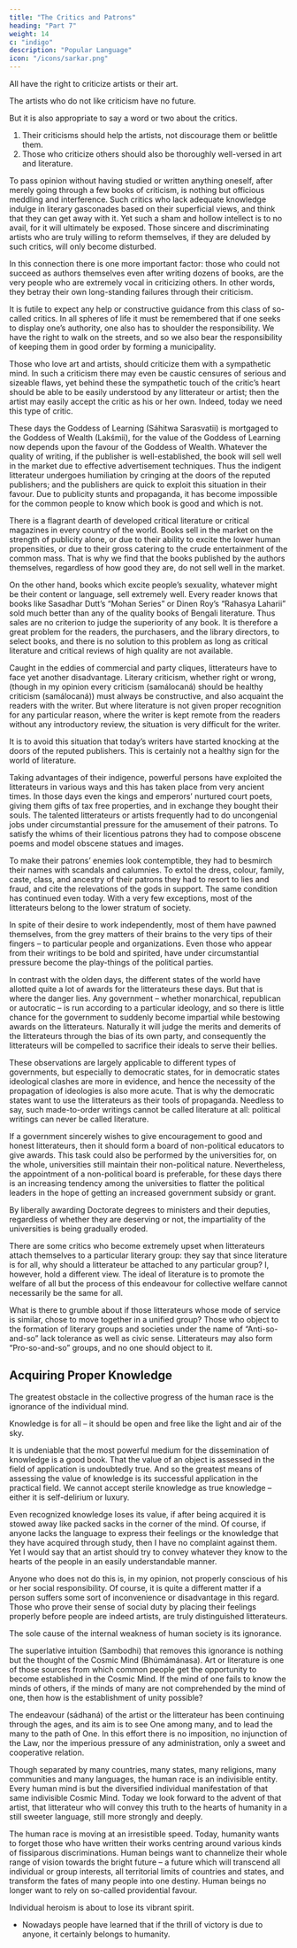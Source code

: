 ```yaml
---
title: "The Critics and Patrons"
heading: "Part 7"
weight: 14
c: "indigo"
description: "Popular Language"
icon: "/icons/sarkar.png"
---
```




All have the right to criticize artists or their art. 

The artists who do not like criticism have no future. 

But it is also appropriate to say a word or two about the critics.

1. Their criticisms should help the artists, not discourage them or belittle them. 
2. Those who criticize others should also be thoroughly well-versed in art and literature. 

To pass opinion without having studied or written anything oneself, after merely going through a few books of criticism, is nothing but officious meddling and interference. Such critics who lack adequate knowledge indulge in literary gasconades based on their superficial views, and think that they can get away with it. Yet such a sham and hollow intellect is to no avail, for it will ultimately be exposed. Those sincere and discriminating artists who are truly willing to reform themselves, if they are deluded by such critics, will only become disturbed.

In this connection there is one more important factor: those who could not succeed as authors themselves even after writing dozens of books, are the very people who are extremely vocal in criticizing others. In other words, they betray their own long-standing failures through their criticism. 

It is futile to expect any help or constructive guidance from this class of so-called critics. In all spheres of life it must be remembered that if one seeks to display one’s authority, one also has to shoulder the responsibility. We have the right to walk on the streets, and so we also bear the responsibility of keeping them in good order by forming a municipality. 

Those who love art and artists, should criticize them with a sympathetic mind. In such a criticism there may even be caustic censures of serious and sizeable flaws, yet behind these the sympathetic touch of the critic’s heart should be able to be easily understood by any litterateur or artist; then the artist may easily accept the critic as his or her own. Indeed, today we need this type of critic.

These days the Goddess of Learning (Sáhitwa Sarasvatii) is mortgaged to the Goddess of Wealth (Lakśmii), for the value of the Goddess of Learning now depends upon the favour of the Goddess of Wealth. Whatever the quality of writing, if the publisher is well-established, the book will sell well in the market due to effective advertisement techniques. Thus the indigent litterateur undergoes humiliation by cringing at the doors of the reputed publishers; and the publishers are quick to exploit this situation in their favour. Due to publicity stunts and propaganda, it has become impossible for the common people to know which book is good and which is not. 

There is a flagrant dearth of developed critical literature or critical magazines in every country of the world. Books sell in the market on the strength of publicity alone, or due to their ability to excite the lower human propensities, or due to their gross catering to the crude entertainment of the common mass. That is why we find that the books published by the authors themselves, regardless of how good they are, do not sell well in the market. 

On the other hand, books which excite people’s sexuality, whatever might be their content or language, sell extremely well. Every reader knows that books like Sasadhar Dutt’s “Mohan Series” or Dinen Roy’s “Rahasya Laharii” sold much better than any of the quality books of Bengali literature. Thus sales are no criterion to judge the superiority of any book. It is therefore a great problem for the readers, the purchasers, and the library directors, to select books, and there is no solution to this problem as long as critical literature and critical reviews of high quality are not available.

Caught in the eddies of commercial and party cliques, litterateurs have to face yet another disadvantage. Literary criticism, whether right or wrong, (though in my opinion every criticism (samálocaná) should be healthy criticism (samálocaná)) must always be constructive, and also acquaint the readers with the writer. But where literature is not given proper recognition for any particular reason, where the writer is kept remote from the readers without any introductory review, the situation is very difficult for the writer. 

It is to avoid this situation that today’s writers have started knocking at the doors of the reputed publishers. This is certainly not a healthy sign for the world of literature.

Taking advantages of their indigence, powerful persons have exploited the litterateurs in various ways and this has taken place from very ancient times. In those days even the kings and emperors’ nurtured court poets, giving them gifts of tax free properties, and in exchange they bought their souls. The talented litterateurs or artists frequently had to do uncongenial jobs under circumstantial pressure for the amusement of their patrons. To satisfy the whims of their licentious patrons they had to compose obscene poems and model obscene statues and images.

To make their patrons’ enemies look contemptible, they had to besmirch their names with scandals and calumnies. To extol the dress, colour, family, caste, class, and ancestry of their patrons they had to resort to lies and fraud, and cite the relevations of the gods in support. The same condition has continued even today. With a very few exceptions, most of the litterateurs belong to the lower stratum of society.

In spite of their desire to work independently, most of them have pawned themselves, from the grey matters of their brains to the very tips of their fingers – to particular people and organizations. Even those who appear from their writings to be bold and spirited, have under circumstantial pressure become the play-things of the political parties.

In contrast with the olden days, the different states of the world have allotted quite a lot of awards for the litterateurs these days. But that is where the danger lies. Any government – whether monarchical, republican or autocratic – is run according to a particular ideology, and so there is little chance for the government to suddenly become impartial while bestowing awards on the litterateurs. Naturally it will judge the merits and demerits of the litterateurs through the bias of its own party, and consequently the litterateurs will be compelled to sacrifice their ideals to serve their bellies. 

These observations are largely applicable to different types of governments, but especially to democratic states, for in democratic states ideological clashes are more in evidence, and hence the necessity of the propagation of ideologies is also more acute. That is why the democratic states want to use the litterateurs as their tools of propaganda. Needless to say, such made-to-order writings cannot be called literature at all: political writings can never be called literature.

If a government sincerely wishes to give encouragement to good and honest litterateurs, then it should form a board of non-political educators to give awards. This task could also be performed by the universities for, on the whole, universities still maintain their non-political nature. Nevertheless, the appointment of a non-political board is preferable, for these days there is an increasing tendency among the universities to flatter the political leaders in the hope of getting an increased government subsidy or grant. 

By liberally awarding Doctorate degrees to ministers and their deputies, regardless of whether they are deserving or not, the impartiality of the universities is being gradually eroded.

There are some critics who become extremely upset when litterateurs attach themselves to a particular literary group: they say that since literature is for all, why should a litterateur be attached to any particular group? I, however, hold a different view. The ideal of literature is to promote the welfare of all but the process of this endeavour for collective welfare cannot necessarily be the same for all. 

What is there to grumble about if those litterateurs whose mode of service is similar, chose to move together in a unified group? Those who object to the formation of literary groups and societies under the name of “Anti-so-and-so” lack tolerance as well as civic sense. Litterateurs may also form “Pro-so-and-so” groups, and no one should object to it.


## Acquiring Proper Knowledge

The greatest obstacle in the collective progress of the human race is the ignorance of the individual mind. 

Knowledge is for all – it should be open and free like the light and air of the sky.

It is undeniable that the most powerful medium for the dissemination of knowledge is a good book. That the value of an object is assessed in the field of application is undoubtedly true. And so the greatest means of assessing the value of knowledge is its successful application in the practical field. We cannot accept sterile knowledge as true knowledge – either it is self-delirium or luxury. 

Even recognized knowledge loses its value, if after being acquired it is stowed away like packed sacks in the corner of the mind. Of course, if anyone lacks the language to express their feelings or the knowledge that they have acquired through study, then I have no complaint against them. Yet I would say that an artist should try to convey whatever they know to the hearts of the people in an easily understandable manner. 

Anyone who does not do this is, in my opinion, not properly conscious of his or her social responsibility. Of course, it is quite a different matter if a person suffers some sort of inconvenience or disadvantage in this regard. Those who prove their sense of social duty by placing their feelings properly before people are indeed artists, are truly distinguished litterateurs.

The sole cause of the internal weakness of human society is its ignorance.

The superlative intuition (Sambodhi) that removes this ignorance is nothing but the thought of the Cosmic Mind (Bhúmámánasa). Art or literature is one of those sources from which common people get the opportunity to become established in the Cosmic Mind. If the mind of one fails to know the minds of others, if the minds of many are not comprehended by the mind of one, then how is the establishment of unity possible? 

The endeavour (sádhaná) of the artist or the litterateur has been continuing through the ages, and its aim is to see One among many, and to lead the many to the path of One. In this effort there is no imposition, no injunction of the Law, nor the imperious pressure of any administration, only a sweet and cooperative relation. 

Though separated by many countries, many states, many religions, many communities and many languages, the human race is an indivisible entity. Every human mind is but the diversified individual manifestation of that same indivisible Cosmic Mind. Today we look forward to the advent of that artist, that litterateur who will convey this truth to the hearts of humanity in a still sweeter language, still more strongly and deeply.

The human race is moving at an irresistible speed. Today, humanity wants to forget those who have written their works centring around various kinds of fissiparous discriminations. Human beings want to channelize their whole range of vision towards the bright future – a future which will transcend all individual or group interests, all territorial limits of countries and states, and transform the fates of many people into one destiny. Human beings no longer want to rely on so-called providential favour.

Individual heroism is about to lose its vibrant spirit.
- Nowadays people have learned that if the thrill of victory is due to anyone, it certainly belongs to humanity. 
